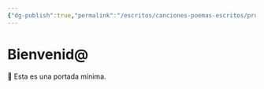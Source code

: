 ```yaml
---
{"dg-publish":true,"permalink":"/escritos/canciones-poemas-escritos/prueba/","tags":["gardenEntry"]}
---
```


# Bienvenid@
🌱 Esta es una portada mínima.
